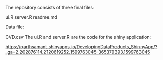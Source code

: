 The repository consists of three final files:

ui.R
server.R
readme.md

Data file:

CVD.csv
The ui.R and server.R are the code for the shiny application:

https://parthsamant.shinyapps.io/DevelopingDataProducts_ShinnyApp/?_ga=2.202876114.2120619252.1599763045-365379393.1599763045
